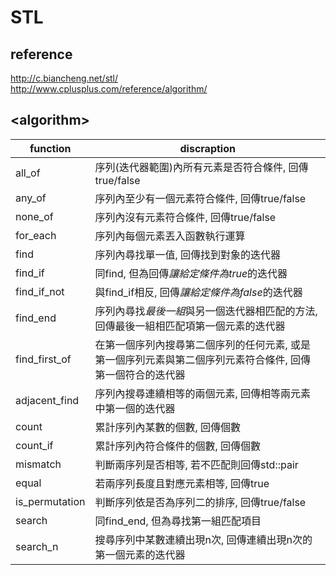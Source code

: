 # STL
## reference
http://c.biancheng.net/stl/  
http://www.cplusplus.com/reference/algorithm/

## \<algorithm\>
function|discraption
---|---
all_of  |序列(迭代器範圍)內所有元素是否符合條件, 回傳true/false
any_of  |序列內至少有一個元素符合條件, 回傳true/false
none_of |序列內沒有元素符合條件, 回傳true/false
for_each|序列內每個元素丟入函數執行運算
find    |序列內尋找單一值, 回傳找到對象的迭代器
find_if |同find, 但為回傳*讓給定條件為true*的迭代器
find_if_not|與find_if相反, 回傳*讓給定條件為false*的迭代器
find_end|序列內尋找*最後一組*與另一個迭代器相匹配的方法, 回傳最後一組相匹配項第一個元素的迭代器
find_first_of|在第一個序列內搜尋第二個序列的任何元素, 或是第一個序列元素與第二個序列元素符合條件, 回傳第一個符合的迭代器
adjacent_find|序列內搜尋連續相等的兩個元素, 回傳相等兩元素中第一個的迭代器
count|累計序列內某數的個數, 回傳個數
count_if|累計序列內符合條件的個數, 回傳個數
mismatch|判斷兩序列是否相等, 若不匹配則回傳std::pair
equal|若兩序列長度且對應元素相等, 回傳true
is_permutation|判斷序列依是否為序列二的排序, 回傳true/false
search|同find_end, 但為尋找第一組匹配項目
search_n|搜尋序列中某數連續出現n次, 回傳連續出現n次的第一個元素的迭代器

